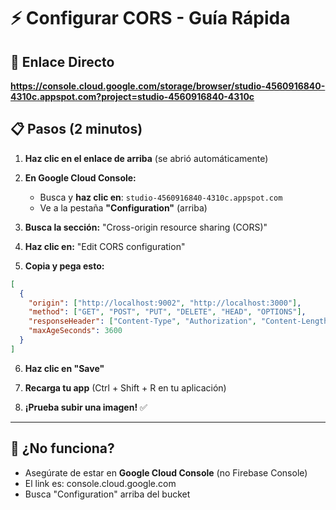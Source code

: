 # ⚡ Configurar CORS - Guía Rápida

## 🔗 Enlace Directo
**https://console.cloud.google.com/storage/browser/studio-4560916840-4310c.appspot.com?project=studio-4560916840-4310c**

## 📋 Pasos (2 minutos)

1. **Haz clic en el enlace de arriba** (se abrió automáticamente)

2. **En Google Cloud Console:**
   - Busca y **haz clic en**: `studio-4560916840-4310c.appspot.com`
   - Ve a la pestaña **"Configuration"** (arriba)

3. **Busca la sección:** "Cross-origin resource sharing (CORS)"

4. **Haz clic en:** "Edit CORS configuration"

5. **Copia y pega esto:**
```json
[
  {
    "origin": ["http://localhost:9002", "http://localhost:3000"],
    "method": ["GET", "POST", "PUT", "DELETE", "HEAD", "OPTIONS"],
    "responseHeader": ["Content-Type", "Authorization", "Content-Length"],
    "maxAgeSeconds": 3600
  }
]
```

6. **Haz clic en "Save"**

7. **Recarga tu app** (Ctrl + Shift + R en tu aplicación)

8. **¡Prueba subir una imagen!** ✅

---

## 🎯 ¿No funciona?

- Asegúrate de estar en **Google Cloud Console** (no Firebase Console)
- El link es: console.cloud.google.com
- Busca "Configuration" arriba del bucket


